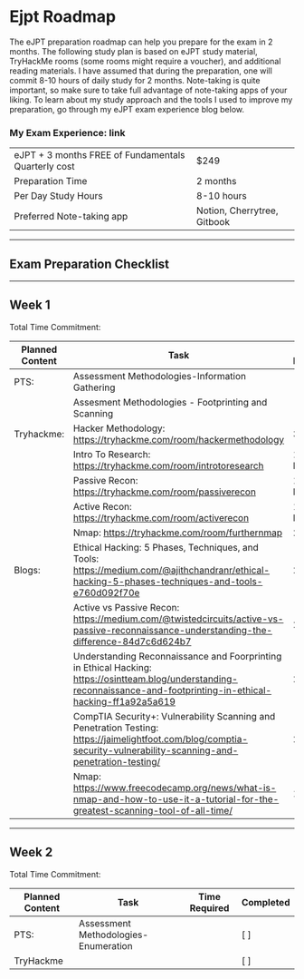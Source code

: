 # Ejpt Roadmap

The eJPT preparation roadmap can help you prepare for the exam in 2 months. The following study plan is based on eJPT study material, TryHackMe rooms (some rooms might require a voucher), and additional reading materials. I have assumed that during the preparation, one will commit 8-10 hours of daily study for 2 months. Note-taking is quite important, so make sure to take full advantage of note-taking apps of your liking. To learn about my study approach and the tools I used to improve my preparation, go through my eJPT exam experience blog below.


### My Exam Experience: link


|                              |          |
|----------------------------- |------    |
| eJPT + 3 months FREE of Fundamentals Quarterly cost | $249   |
| Preparation Time              | 2 months   |
| Per Day Study Hours           | 8-10 hours   |
| Preferred Note-taking app     | Notion, Cherrytree, Gitbook   |


<hr>

## Exam Preparation Checklist

<hr>

## Week 1

Total Time Commitment: 

| Planned Content | Task                                          | Time Required | Completed |
|-----|-----------------------------------------------|---------------|------------|
| PTS:  | Assessment Methodologies-Information Gathering  | <This is left>        |[ ]        |
|    |  Assesment Methodologies - Footprinting and Scanning | <This is left>      | [ ]        |
| Tryhackme:   | Hacker Methodology: https://tryhackme.com/room/hackermethodology| 30 mins       | [ ]        |
|    | Intro To Research: https://tryhackme.com/room/introtoresearch| 1.5 hours       | [ ]        |
|    | Passive Recon: https://tryhackme.com/room/passiverecon| 1.5 hours       | [ ]        |
|    | Active Recon: https://tryhackme.com/room/activerecon| 1.5 hours      | [ ]        |
|    | Nmap: https://tryhackme.com/room/furthernmap | 2 hours      | [ ]        |
| Blogs:  | Ethical Hacking: 5 Phases, Techniques, and Tools: https://medium.com/@ajithchandranr/ethical-hacking-5-phases-techniques-and-tools-e760d092f70e| 20 mins       | [ ]        |
|  | Active vs Passive Recon: https://medium.com/@twistedcircuits/active-vs-passive-reconnaissance-understanding-the-difference-84d7c6d624b7| 20 mins       | [ ]        |
|    | Understanding Reconnaissance and Foorprinting  in Ethical Hacking: https://osintteam.blog/understanding-reconnaissance-and-footprinting-in-ethical-hacking-ff1a92a5a619| 20 mins       | [ ]        |
|    | CompTIA Security+: Vulnerability Scanning and Penetration Testing: https://jaimelightfoot.com/blog/comptia-security-vulnerability-scanning-and-penetration-testing/| 20 mins       | [ ]        |
|    | Nmap: https://www.freecodecamp.org/news/what-is-nmap-and-how-to-use-it-a-tutorial-for-the-greatest-scanning-tool-of-all-time/| 1 hour      | [ ]        |




<hr>

## Week 2

Total Time Commitment: 

| Planned Content | Task                                          | Time Required | Completed |
|-----|-----------------------------------------------|---------------|------------|
| PTS:  | Assessment Methodologies-Enumeration  | <This is left>        |[ ]        |
|   TryHackme |   | <This is left>      | [ ]        |













